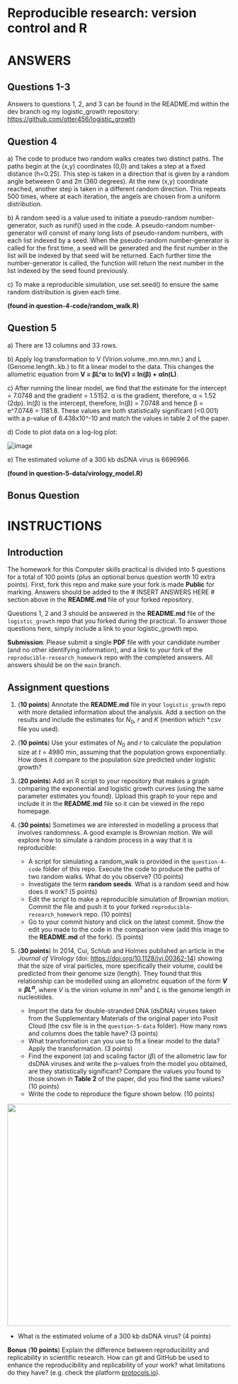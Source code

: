 # Reproducible research: version control and R

# ANSWERS

## Questions 1-3

Answers to questions 1, 2, and 3 can be found in the README.md within the dev branch og my logistic_growth repository: https://github.com/otter456/logistic_growth

## Question 4

a) The code to produce two random walks creates two distinct paths. The paths begin at the (x,y) coordinates (0,0) and takes a step at a fixed distance (h=0.25). This step is taken in a direction that is given by a random angle betweeen 0 and 2π (360 degrees). At the new (x,y) coordinate reached, another step is taken in a different random direction. This repeats 500 times, where at each iteration, the angels are chosen from a uniform distribution. 

b) A random seed is a value used to initiate a pseudo-random number-generator, such as runif() used in the code. A pseudo-random number-generator will consist of many long lists of pseudo-random numbers, with each list indexed by a seed. When the pseudo-random number-generator is called for the first time, a seed will be generated and the first number in the list will be indexed by that seed will be returned. Each further time the number-generator is called, the function will return the next number in the list indexed by the seed found previously. 

c) To make a reproducible simulation, use set.seed() to ensure the same random distribution is given each time. 

**(found in question-4-code/random_walk.R)**

## Question 5

a) There are 13 columns and 33 rows. 

b) Apply log transformation to V (Virion.volume..mn.mn.mn.) and L (Genome.length..kb.) to fit a linear model to the data. This changes the allometric equation from **V = βL^α** to **ln(V) = ln(β) + αln(L)**.

c) After running the linear model, we find that the estimate for the intercept = 7.0748 and the gradient = 1.5152. α is the gradient, therefore, α = 1.52 (2dp). ln(β) is the intercept, therefore, ln(β) = 7.0748 and hence β = e^7.0748 = 1181.8. These values are both statistically significant (<0.001) with a p-value of 6.438x10^-10 and match the values in table 2 of the paper. 

d) Code to plot data on a log-log plot:

![image](https://github.com/otter456/reproducible-research_homework/assets/150150890/cf35e228-eee1-4ccc-82ae-ce4f262389c2)

e) The estimated volume of a 300 kb dsDNA virus is 6696966.

**(found in question-5-data/virology_model.R)**

## Bonus Question 


# INSTRUCTIONS

## Introduction

The homework for this Computer skills practical is divided into 5 questions for a total of 100 points (plus an optional bonus question worth 10 extra points). First, fork this repo and make sure your fork is made **Public** for marking. Answers should be added to the # INSERT ANSWERS HERE # section above in the **README.md** file of your forked repository.

Questions 1, 2 and 3 should be answered in the **README.md** file of the `logistic_growth` repo that you forked during the practical. To answer those questions here, simply include a link to your logistic_growth repo.

**Submission**: Please submit a single **PDF** file with your candidate number (and no other identifying information), and a link to your fork of the `reproducible-research_homework` repo with the completed answers. All answers should be on the `main` branch.

## Assignment questions 

1) (**10 points**) Annotate the **README.md** file in your `logistic_growth` repo with more detailed information about the analysis. Add a section on the results and include the estimates for $N_0$, $r$ and $K$ (mention which *.csv file you used).
   
2) (**10 points**) Use your estimates of $N_0$ and $r$ to calculate the population size at $t$ = 4980 min, assuming that the population grows exponentially. How does it compare to the population size predicted under logistic growth? 

3) (**20 points**) Add an R script to your repository that makes a graph comparing the exponential and logistic growth curves (using the same parameter estimates you found). Upload this graph to your repo and include it in the **README.md** file so it can be viewed in the repo homepage.
   
4) (**30 points**) Sometimes we are interested in modelling a process that involves randomness. A good example is Brownian motion. We will explore how to simulate a random process in a way that it is reproducible:

   - A script for simulating a random_walk is provided in the `question-4-code` folder of this repo. Execute the code to produce the paths of two random walks. What do you observe? (10 points)
   - Investigate the term **random seeds**. What is a random seed and how does it work? (5 points)
   - Edit the script to make a reproducible simulation of Brownian motion. Commit the file and push it to your forked `reproducible-research_homework` repo. (10 points)
   - Go to your commit history and click on the latest commit. Show the edit you made to the code in the comparison view (add this image to the **README.md** of the fork). (5 points)

5) (**30 points**) In 2014, Cui, Schlub and Holmes published an article in the *Journal of Virology* (doi: https://doi.org/10.1128/jvi.00362-14) showing that the size of viral particles, more specifically their volume, could be predicted from their genome size (length). They found that this relationship can be modelled using an allometric equation of the form **$`V = \beta L^{\alpha}`$**, where $`V`$ is the virion volume in nm<sup>3</sup> and $`L`$ is the genome length in nucleotides.

   - Import the data for double-stranded DNA (dsDNA) viruses taken from the Supplementary Materials of the original paper into Posit Cloud (the csv file is in the `question-5-data` folder). How many rows and columns does the table have? (3 points)
   - What transformation can you use to fit a linear model to the data? Apply the transformation. (3 points)
   - Find the exponent ($\alpha$) and scaling factor ($\beta$) of the allometric law for dsDNA viruses and write the p-values from the model you obtained, are they statistically significant? Compare the values you found to those shown in **Table 2** of the paper, did you find the same values? (10 points)
   - Write the code to reproduce the figure shown below. (10 points)

  <p align="center">
     <img src="https://github.com/josegabrielnb/reproducible-research_homework/blob/main/question-5-data/allometric_scaling.png" width="600" height="500">
  </p>

  - What is the estimated volume of a 300 kb dsDNA virus? (4 points)

**Bonus** (**10 points**) Explain the difference between reproducibility and replicability in scientific research. How can git and GitHub be used to enhance the reproducibility and replicability of your work? what limitations do they have? (e.g. check the platform [protocols.io](https://www.protocols.io/)).
